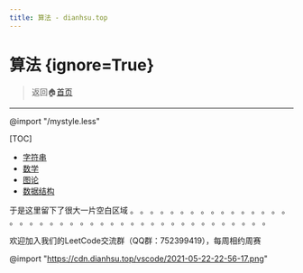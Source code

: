 ```yaml
---
title: 算法 - dianhsu.top
---
```


# 算法 {ignore=True}
> 返回:house:[首页](../index.html)

-----------------------------------
@import "/mystyle.less"

[TOC]

- [字符串](./my_string/index.html)
- [数学](./my_math/index.html)
- [图论](./my_graph/index.html)
- [数据结构](./my_data_structure/index.html)

于是这里留下了很大一片空白区域
。
。
。
。
。
。
。
。
。
。
。
。
。
。
。
。
。
。
。
。
。
。
。
。
。
。
。
。
。
。
。
。
。
。
。
。
。
。
。
。
。
。

欢迎加入我们的LeetCode交流群（QQ群：752399419），每周相约周赛

@import "https://cdn.dianhsu.top/vscode/2021-05-22-22-56-17.png"
